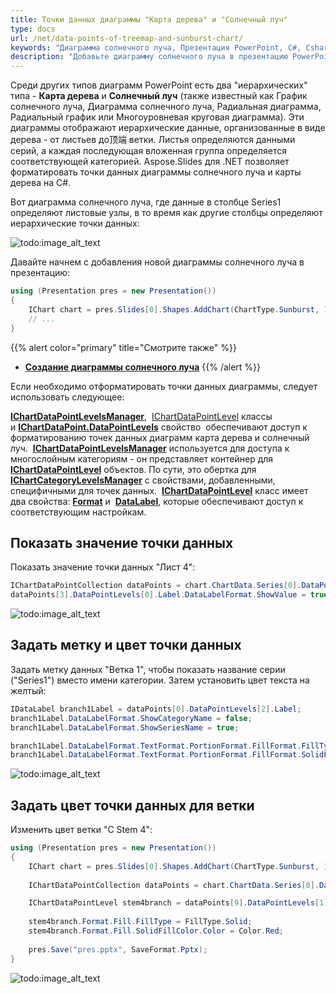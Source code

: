 ```yaml
---
title: Точки данных диаграммы "Карта дерева" и "Солнечный луч"
type: docs
url: /net/data-points-of-treemap-and-sunburst-chart/
keywords: "Диаграмма солнечного луча, Презентация PowerPoint, C#, Csharp, Aspose.Slides для .NET"
description: "Добавьте диаграмму солнечного луча в презентацию PowerPoint на C# или .NET"
---
```


Среди других типов диаграмм PowerPoint есть два "иерархических" типа - **Карта дерева** и **Солнечный луч** (также известный как График солнечного луча, Диаграмма солнечного луча, Радиальная диаграмма, Радиальный график или Многоуровневая круговая диаграмма). Эти диаграммы отображают иерархические данные, организованные в виде дерева - от листьев до顶端 ветки. Листья определяются данными серий, а каждая последующая вложенная группа определяется соответствующей категорией. Aspose.Slides для .NET позволяет форматировать точки данных диаграммы солнечного луча и карты дерева на C#.

Вот диаграмма солнечного луча, где данные в столбце Series1 определяют листовые узлы, в то время как другие столбцы определяют иерархические точки данных:

![todo:image_alt_text](https://lh6.googleusercontent.com/TSSU5O7SLOi5NZD9JaubhgGU1QU5tYKc23RQX_cal3tlz5TpOvsgUFLV_rHvruwN06ft1XYgsLhbeEDXzVqdAybPIbpfGy-lwoQf_ydxDwcjAeZHWfw61c4koXezAAlEeCA7x6BZ)

Давайте начнем с добавления новой диаграммы солнечного луча в презентацию:



```c#
using (Presentation pres = new Presentation())
{
    IChart chart = pres.Slides[0].Shapes.AddChart(ChartType.Sunburst, 100, 100, 450, 400);
    // ...
}
```

{{% alert color="primary" title="Смотрите также" %}} 
- [**Создание диаграммы солнечного луча**](/slides/net/adding-charts/#addingcharts-creatingsunburstchart)
{{% /alert %}}


Если необходимо отформатировать точки данных диаграммы, следует использовать следующее:

[**IChartDataPointLevelsManager**](https://reference.aspose.com/slides/net/aspose.slides.charts/IChartDataPointLevelsManager), 
[IChartDataPointLevel](https://reference.aspose.com/slides/net/aspose.slides.charts/ichartdatapointlevel) классы 
и [**IChartDataPoint.DataPointLevels**](https://reference.aspose.com/slides/net/aspose.slides.charts/ichartdatapoint/properties/datapointlevels) свойство 
обеспечивают доступ к форматированию точек данных диаграмм карта дерева и солнечный луч. 
[**IChartDataPointLevelsManager**](https://reference.aspose.com/slides/net/aspose.slides.charts/IChartDataPointLevelsManager) 
используется для доступа к многослойным категориям - он представляет контейнер для 
[**IChartDataPointLevel**](https://reference.aspose.com/slides/net/aspose.slides.charts/IChartDataPointLevel) объектов. 
По сути, это обертка для 
[**IChartCategoryLevelsManager**](https://reference.aspose.com/slides/net/aspose.slides.charts/IChartCategoryLevelsManager) с 
свойствами, добавленными, специфичными для точек данных. 
[**IChartDataPointLevel**](https://reference.aspose.com/slides/net/aspose.slides.charts/IChartDataPointLevel) класс имеет 
два свойства: [**Format**](https://reference.aspose.com/slides/net/aspose.slides.charts/ichartdatapointlevel/properties/format) и 
[**DataLabel**](https://reference.aspose.com/slides/net/aspose.slides.charts/ichartdatapointlevel/properties/label), которые 
обеспечивают доступ к соответствующим настройкам.
## **Показать значение точки данных**
Показать значение точки данных "Лист 4":



```c#
IChartDataPointCollection dataPoints = chart.ChartData.Series[0].DataPoints;
dataPoints[3].DataPointLevels[0].Label.DataLabelFormat.ShowValue = true;
```

![todo:image_alt_text](https://lh6.googleusercontent.com/bKHMf5Bj37ZkMwUE1OfXjw7_CRmDhafhQOUuVWDmitwbtdkwD68ibWluY6Q1HQz_z2Q-BR_SBrBPZ_gID5bGH0PUqI5w37S22RT-ZZal6k7qIDstKntYi5QXS8z-SgpnsI78WGiu)
## **Задать метку и цвет точки данных**
Задать метку данных "Ветка 1", чтобы показать название серии ("Series1") вместо имени категории. Затем установить цвет текста на желтый:



```c#
IDataLabel branch1Label = dataPoints[0].DataPointLevels[2].Label;
branch1Label.DataLabelFormat.ShowCategoryName = false;
branch1Label.DataLabelFormat.ShowSeriesName = true;

branch1Label.DataLabelFormat.TextFormat.PortionFormat.FillFormat.FillType = FillType.Solid;
branch1Label.DataLabelFormat.TextFormat.PortionFormat.FillFormat.SolidFillColor.Color = Color.Yellow;
```

![todo:image_alt_text](https://lh6.googleusercontent.com/I9g0kewJnxkhUVlfSWRN39Ng-wzjWyRwF3yTbOD9HhLTLBt_sMJiEfDe7vOfqRNx89o9AVZsYTW3Vv_TIuj4EgM4_UEEi7zQ3jdvaO8FoG2JcsOqNRgbiE5HQZNz8xx_q9qdj8JQ)
## **Задать цвет точки данных для ветки**
Изменить цвет ветки "С Stem 4":


```csharp
using (Presentation pres = new Presentation())
{
    IChart chart = pres.Slides[0].Shapes.AddChart(ChartType.Sunburst, 100, 100, 450, 400);
    
    IChartDataPointCollection dataPoints = chart.ChartData.Series[0].DataPoints;

    IChartDataPointLevel stem4branch = dataPoints[9].DataPointLevels[1];
    
    stem4branch.Format.Fill.FillType = FillType.Solid;
    stem4branch.Format.Fill.SolidFillColor.Color = Color.Red;
      
    pres.Save("pres.pptx", SaveFormat.Pptx);
}
```

![todo:image_alt_text](https://lh5.googleusercontent.com/Zll4cpQ5tTDdgwmJ4yuupolfGaANR8SWWTU3XaJav_ZVXVstV1pI1z1OFH-gov6FxPoDz1cxmMyrgjsdYGS24PlhaYa2daKzlNuL1a0xYcqEiyyO23AE6JMOLavWpvqA6SzOCA6_)
